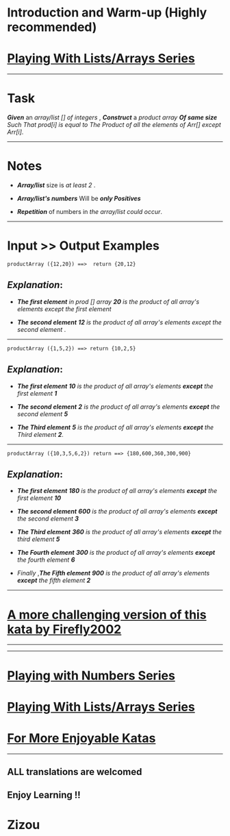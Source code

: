 # Introduction and Warm-up (Highly recommended)

# [Playing With Lists/Arrays Series](https://www.codewars.com/collections/playing-with-lists-slash-arrays)
___

# Task

**_Given_** an *array/list [] of integers* , **_Construct_** a *product array **_Of same size_** Such That prod[i] is equal to The Product of all the elements of Arr[] except Arr[i]*. 
___

# Notes 


* **_Array/list_** size is *at least 2* .

* **_Array/list's numbers_**  Will be **_only Positives_** 

* **_Repetition_** of numbers in *the array/list could occur*.
___

# Input >> Output Examples 

```
productArray ({12,20}) ==>  return {20,12}
```
## **_Explanation_**:

* **_The first element_**  *in prod [] array* **_20_**  *is the product of all array's elements except the first element*

* **_The second element_** **_12_**  *is the product of all array's elements except the second element* .
___

```
productArray ({1,5,2}) ==> return {10,2,5}
```

## **_Explanation_**: 


* **_The first element_**  **_10_** *is the product of all array's elements* **_except_** *the first element **_1_***

* **_The second element_** **_2_** *is the product of all array's elements* **_except_** *the second element* **_5_** 

* **_The Third element_** **_5_** *is the product of all array's elements* **_except_** *the Third element* **_2_**.

___

```
productArray ({10,3,5,6,2}) return ==> {180,600,360,300,900}
```

## **_Explanation_**: 


* **_The first element_** **_180_**  *is the product of all array's elements* **_except_** *the first element*  **_10_** 

* **_The second element_** **_600_** *is the product of all array's elements*  **_except_**  *the second element*  **_3_** 

* **_The Third element_** **_360_** *is the product of all array's elements* **_except_** *the third element* **_5_**

* **_The Fourth element_** **_300_** *is the product of all array's elements* **_except_** *the fourth element* **_6_** 

* *Finally* ,**_The Fifth element_** **_900_** *is the product of all array's elements* **_except_** *the fifth element* **_2_** 

___
# [A more challenging version of this kata by Firefly2002](https://www.codewars.com/kata/array-product-sans-n)
___
___

# [Playing with Numbers Series](https://www.codewars.com/collections/playing-with-numbers)

# [Playing With Lists/Arrays Series](https://www.codewars.com/collections/playing-with-lists-slash-arrays)

# [For More Enjoyable Katas](http://www.codewars.com/users/MrZizoScream/authored)
___

## ALL translations are welcomed

## Enjoy Learning !!
# Zizou
